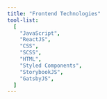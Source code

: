 ```yaml
---
title: "Frontend Technologies"
tool-list:
  [
    "JavaScript",
    "ReactJS",
    "CSS",
    "SCSS",
    "HTML",
    "Styled Components",
    "StorybookJS",
    "GatsbyJS",
  ]
---
```

